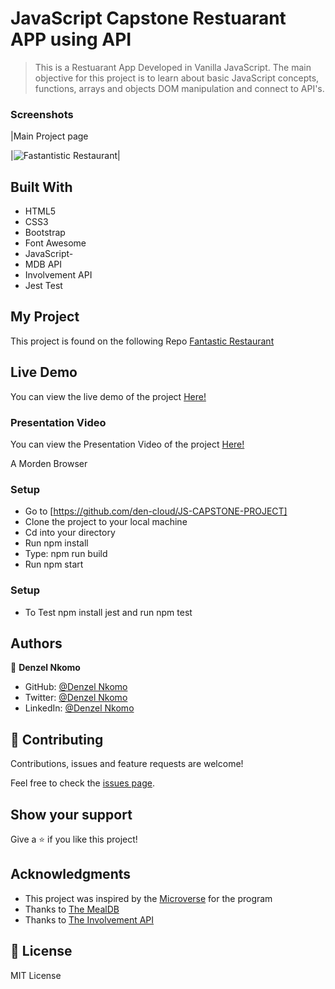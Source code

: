 # JavaScript Capstone Restuarant APP using API

> This is a Restuarant App Developed in Vanilla JavaScript. The main objective for this project is to learn about basic JavaScript concepts, functions, arrays and objects DOM manipulation and connect to API's.

### Screenshots

|Main Project page

|![Fastantistic Restaurant](https://user-images.githubusercontent.com/30318155/129350424-7d1d5391-4d25-44d0-94a0-b08659b2d95a.png)|

## Built With

- HTML5
- CSS3
- Bootstrap
- Font Awesome
- JavaScript-
- MDB API
- Involvement API
- Jest Test

## My Project

This project is found on the following Repo [Fantastic Restaurant](https://github.com/den-cloud/JS-CAPSTONE-PROJECT/)

## Live Demo

You can view the live demo of the project [Here!](http://localhost:8080/)

###  Presentation Video

You can view the  Presentation Video of the project [Here!](https://www.loom.com/share/65081ec914e44b638ae93fbd02230995)

A Morden Browser

### Setup
- Go to [https://github.com/den-cloud/JS-CAPSTONE-PROJECT]
- Clone the project to your local machine
- Cd into your directory
- Run npm install
- Type: npm run build
- Run npm start

### Setup
- To Test npm install jest and run npm test
## Authors

👤 **Denzel Nkomo**

- GitHub: [@Denzel Nkomo](https://github.com/den-cloud)
- Twitter: [@Denzel Nkomo](https://twitter.com/nkomo_dt)
- LinkedIn: [@Denzel Nkomo](https://www.linkedin.com/in/denzel-thandolwenkosi-nkomo-a424aa177/)


## 🤝 Contributing

Contributions, issues and feature requests are welcome!

Feel free to check the [issues page](https://github.com/den-cloud/JS-CAPSTONE-PROJECT/issues).

## Show your support

Give a ⭐️ if you like this project!

## Acknowledgments

- This project was inspired by the [Microverse](https://www.microverse.org/) for the  program
- Thanks to [The MealDB](https://www.themealdb.com/)
- Thanks to [The Involvement API](https://www.notion.so/Involvement-API-869e60b5ad104603aa6db59e08150270)


## 📝 License

MIT License
